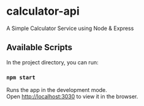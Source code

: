 # calculator-api
A Simple Calculator Service using Node &amp; Express


## Available Scripts

In the project directory, you can run:

### `npm start`

Runs the app in the development mode.<br />
Open [http://localhost:3030](http://localhost:3030) to view it in the browser.
